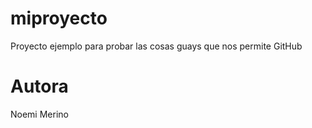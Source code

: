 # miproyecto
Proyecto ejemplo para probar las cosas guays que nos permite GitHub

# Autora
Noemi Merino
